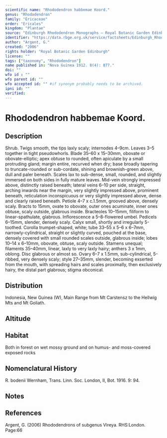 ```yaml
---
scientific name: "Rhododendron habbemae Koord."
genus: "Rhododendron"
family: "Ericaceae"
order: "Ericales"
kingdom: "Plantae"
source: "Edinburgh Rhododendron Monographs – Royal Botanic Garden Edinburgh"
identifier: "https://data.rbge.org.uk/service/factsheets/Edinburgh_Rhododendron_Monographs.xhtml"
author: "Argent, G."
created: "2006"
rights holder: "Royal Botanic Garden Edinburgh"
license: ""
tags: ["taxonomy", "Rhododendron"]
name published in: "Nova Guinea 1912. 8(4): 877."
doi: ""
wfo id : ""
wfo parent id: ""
wfo accepted id: "" #if synonym probably needs to be archived.                      
ipni id: ""
verified:
---
```


                       

# Rhododendron habbemae Koord.

## Description
Shrub. Twigs smooth, the tips laxly scaly; internodes 4–9cm. Leaves 3–5 together in tight pseudowhorls. Blade 35–60 x 15–30mm, obovate or obovate-elliptic; apex obtuse to rounded, often apiculate by a small protruding gland; margin entire, recurved when dry; base broadly tapering to truncate-rounded or sub-cordate, shining and brownish-green above, dull and paler beneath. Scales lax to sub-dense, small, rounded, and slightly immersed on both sides in fully mature leaves. Mid-vein strongly impressed above, distinctly raised beneath; lateral veins 6–10 per side, straight, arching inwards near the margin, very slightly impressed above, prominent beneath, reticulation inconspicuous or very slightly impressed above, dense and clearly raised beneath. Petiole 4–7 x c.1.5mm, grooved above, densely scaly. Bracts to 15mm, ovate to obovate, outer ones acuminate, inner ones obtuse, scaly outside, glabrous inside. Bracteoles 10–15mm, filiform to linear-spathulate, glabrous. Inflorescence a 5–8-flowered umbel. Pedicels 6–15mm, slender, densely scaly. Calyx small, shortly and irregularly 5-toothed. Corolla trumpet-shaped, white; tube 33–55 x 5–6 x 6–7mm, narrowly-cylindrical, straight or slightly curved, pouched at the base, densely covered with small rounded scales outside, glabrous inside; lobes 10–14 x 6–10mm, obovate, obtuse, scaly outside. Stamens unequal; filaments 35–40mm, linear, laxly to very laxly hairy; anthers 3 x 1mm, oblong. Disc glabrous or almost so. Ovary 6–7 x 1.5mm, sub-cylindrical, 5-ribbed, very densely scaly; style 27–35mm, slender, becoming exserted from the mouth, with spreading hairs and scales proximally, then exclusively hairy, the distal part glabrous; stigma obconical.

## Distribution
Indonesia, New Guinea (W), Main Range from Mt Carstensz to the Hellwig Mts and Mt Goliath.

## Altitude


## Habitat
Both in forest on wet mossy ground and on humus- and moss-covered exposed rocks

## Nomenclatural History
R. bodenii Wernham, Trans. Linn. Soc. London, II, Bot. 1916. 9: 94.
                       
## Notes


## References

Argent, G. (2006) Rhododendrons of subgenus Vireya. RHS:London. Page:66
